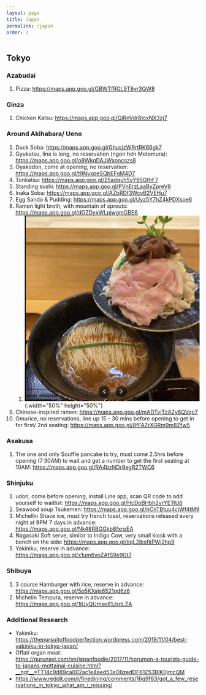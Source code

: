 ```yaml
---
layout: page
title: Japan
permalink: /japan
order: 3
---
```


## Tokyo
### Azabudai
1. Pizza: https://maps.app.goo.gl/GBWTfRGL9T8vr3QW8

### Ginza
1. Chicken Katsu: https://maps.app.goo.gl/QjRnVdr8tcxNX3zj7

### Around Akihabara/ Ueno
1. Duck Soba: https://maps.app.goo.gl/GhusjzWRrtRK66gk7
2. Gyukatsu, line is long, no reservation (ngon hơn Motomura): https://maps.app.goo.gl/o8WkqDAJWxoncszs8
3. Oyakodon, come at opening, no reservation: https://maps.app.goo.gl/t9NvxpeSQbEFgM4D7
4. Tonkatsu: https://maps.app.goo.gl/25adquh5yY95GfhF7
5. Standing sushi: https://maps.app.goo.gl/PVnErzLaaByZpreV8
6. Inaka Soba: https://maps.app.goo.gl/AZbRDf3WcyB2VEHu7
7. Egg Sando & Pudding: https://maps.app.goo.gl/Uyz5Y7hZ4kPDXsoe6
8. Ramen light broth, with mountain of sprouts: https://maps.app.goo.gl/dGZDyxWLpjwgmGBE6
	1. ![ramen](hakataramenichiban.png){:width="50%"  height="50%"}
9. Chinese-inspired ramen: https://maps.app.goo.gl/mADTvjTzA2y6QVqc7
10. Omurice, no reservations, line up 15 - 30 mins before opening to get in for first/ 2nd seating: https://maps.app.goo.gl/8fFAZrXGRm9m8Zfw5

### Asakusa
1. The one and only Souffle pancake to try, must come 2.5hrs before opening (7:30AM) to wait and get a number to get the first seating at 10AM: https://maps.app.goo.gl/RA4bzNDr9egR2TWC6

### Shinjuku
1. udon, come before opening, install Line app, scan QR code to add yourself to waitlist: https://maps.app.goo.gl/HcDoBHbh2vrYETtU8
2. Seawood soup Tsukemen: https://maps.app.goo.gl/nCnTBtuu4cjWf4tM9
3. Michellin Shave ice, must try french toast, reservations released every night at 9PM 7 days in advance: https://maps.app.goo.gl/Nk48RBGGkb8fxrpEA
4. Nagasaki Soft serve, similar to Indigo Cow, very small kiosk with a bench on the side: https://maps.app.goo.gl/tiqL2jbsfkPWj2hp9
5. Yakiniku, reserve in advance: https://maps.app.goo.gl/x1um6voZAfS9e9Gt7
 
### Shibuya
1. 3 course Hamburger with rice, reserve in advance: https://maps.app.goo.gl/5o5KXajs6521qd6z6
2. Michelin Tempura, reserve in advance: https://maps.app.goo.gl/1jUyQUmxo81JsnLZA
 
### Additional Research
- Yakiniku: https://thepursuitoffoodperfection.wordpress.com/2019/11/04/best-yakiniku-in-tokyo-japan/ 
- Offal/ organ meat: https://gurunavi.com/en/japanfoodie/2017/11/horumon-a-tourists-guide-to-japans-mottainai-cuisine.html?__ngt__=TT14c9d89ca002ac1e4aed53sO6zedDF61Z53BIK0jmcQM 
- https://www.reddit.com/r/finedining/comments/16g9f83/got_a_few_reservations_in_tokyo_what_am_i_missing/
